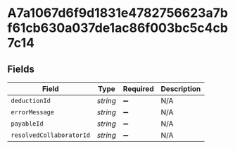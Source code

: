 # A7a1067d6f9d1831e4782756623a7bf61cb630a037de1ac86f003bc5c4cb7c14


## Fields

| Field                    | Type                     | Required                 | Description              |
| ------------------------ | ------------------------ | ------------------------ | ------------------------ |
| `deductionId`            | *string*                 | :heavy_minus_sign:       | N/A                      |
| `errorMessage`           | *string*                 | :heavy_minus_sign:       | N/A                      |
| `payableId`              | *string*                 | :heavy_minus_sign:       | N/A                      |
| `resolvedCollaboratorId` | *string*                 | :heavy_minus_sign:       | N/A                      |